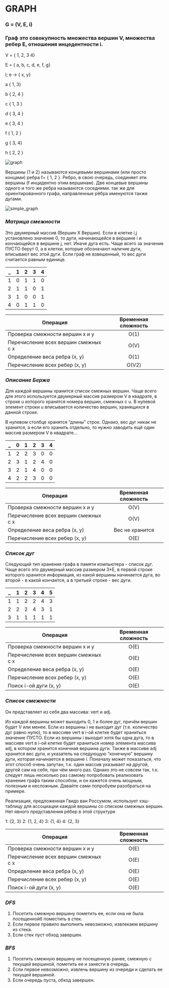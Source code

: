 # GRAPH

### G = (V, E, i)

### Граф это совокупность множества вершин V, множества ребер E, отношения инцедентности i.

V = { 1, 2, 3 4}

E = { a, b, c, d, e, f, g}

I; e -> { x, y}

a { 1, 3}

b { 2, 4 }

c { 1, 3 }

d { 3, 4 }

e { 3, 4 }

f { 1, 2 }

g { 3, 4}

h { 2, 2 }


![graph](../assets/graph.png?raw=true)


Вершины {1 и 2} называются концевыми вершинами (или просто концами) ребра f= { 1, 2 }. Ребро, в свою очередь, соединяет эти вершины (f инцидентно этим вершинам). 
Две концевые вершины одного и того же ребра называются соседними.
так же для ориентированного графа, направленные рёбра именуются также дугами.

![simple_graph](../assets/simple_graph.png?raw=true)

### **_Матрица смежности_**

 Это двумерный массив (Вершин X Вершин). Если в клетке i,j установлено значение 0, то дуги, начинающейся в вершине i и кончающейся в вершине j, нет. Иначе дуга есть. Чаще всего за значение ПУСТО берут 0, а в клетки, которые обозначают наличие дуги, вписывают вес этой дуги. Если граф не взвешенный, то вес дуги считается равным единице.

| _ | 1 | 2 | 3 | 4 |
| ------------- | ------------- | ------------- | ------------- | :-------------: |
| 1 | 0 | 1 | 1 | 0 |
| 2 | 1 | 1 | 0 | 1 |
| 3 | 1 | 0 | 0 | 1 |
| 4 | 0 | 1 | 1 | 0 |

| Операция | Временная сложность |
| ------------- |:-------------:|
| Проверка смежности вершин x и y | О(1) |
| Перечисление всех вершин смежных с x	| О(V)      |
| Определение веса ребра (x, y) | О(1) |
| Перечисление всех ребер (x, y) | О(V2) |


### **_Описание Бержа_**

Для каждой вершины хранится список смежных вершин. Чаще всего для этого используется двумерный массив размером V в квадрате, в строке u которого хранятся номера вершин, смежных с u. В нулевой элемент строки u вписывается количество вершин, хранящихся в данной строке.

В нулевом столбце хранятся “длины” строк. Однако, вес дуг никак не хранится, а если его хранить отдельно, то нужно заводить ещё один массив размером V в квадрате…

| _ | 0 | 1 | 2 | 3 | 4 |
| ------------- | ------------- | ------------- | ------------- | ------------- | :-------------: |
| 1 | 2 | 2 | 3 | 0 | 0 |
| 2 | 3 | 1 | 2 | 4 | 0 |
| 3 | 2 | 1 | 4 | 0 | 0 |
| 4 | 2 | 2 | 3 | 0 | 0 |

| Операция | Временная сложность |
| ------------- |:-------------:|
| Проверка смежности вершин x и y | О(V) |
| Перечисление всех вершин смежных с x	| О(V)      |
| Определение веса ребра (x, y) | Вес не хранится |
| Перечисление всех ребер (x, y) | О(Е) |


### **_Список дуг_**

Следующий тип хранения графа в памяти компьютера - список дуг. Чаще всего это двумерный массив размером 3*E, в первой строке которого хранится информация, из какой вершины начинается дуга, во второй - в какой кончается, а в третьей строке - вес дуги.

| _ | 1 | 2 | 3 | 4 | 5 |
| ------------- | ------------- | ------------- | ------------- | ------------- | :-------------: |
| 1 | 1 | 2 | 2 | 4 | 3 |
| 2 | 2 | 2 | 4 | 3 | 1 |
| 3 | 1 | 1 | 1 | 1 | 1 |

| Операция | Временная сложность |
| ------------- |:-------------:|
| Проверка смежности вершин x и y | О(E) |
| Перечисление всех вершин смежных с x	| О(E)      |
| Определение веса ребра (x, y) | O(E) |
| Перечисление всех ребер (x, y) | O(E) |
| Поиск i-ой дуги (x, y) | O(E) |


### **_Список смежности_**

Он представляет из себя два массива: vert и adj.

Из каждой вершины может выходить 0, 1 и более дуг, причём вершин будет V или менее. Если из вершины i не выходит дуг (т.е. количество дуг равно нулю), то в массиве vert в i-ой клетке будет храниться значение ПУСТО. Если из вершины i выходит хотя бы одна дуга, то в массиве vert в i-ой клетке будет храниться номер элемента массива adj, в котором хранится конечная вершина дуги. Также в массиве adj хранится вес дуги, и указатель на следующую “конечную” вершину дуги, которая начинается в вершине i. Поначалу может показаться, что этот способ очень запутан, т.к. один массив указывает на другой, другой сам на себя, при чём много раз. Однако это не совсем так, т.к. следует лишь несколько раз самому попробовать реализовать хранение графа таким способом, и он кажется очень мощным, полезным и несложным. Давайте сами попробуем разобраться на примере.

Реализация, предложенная Гвидо ван Россумом, использует хэш-таблицу для ассоциации каждой вершины со списком смежных вершин. Нет явного представления рёбер в этой структуре

1: {2, 3}
2: {1, 2, 4}
3: {1, 4}
4: {2, 3}

| Операция | Временная сложность |
| ------------- |:-------------:|
| Проверка смежности вершин x и y | О(E) |
| Перечисление всех вершин смежных с x	| О(E)      |
| Определение веса ребра (x, y) | O(E) |
| Перечисление всех ребер (x, y) | O(E) |
| Поиск i-ой дуги (x, y) | O(E) |


###        **_DFS_**

1. Посетить смежную вершину пометить ее, если она не была посещеннойб поместить в стек.
2. Если первое правило выполнить невозможно, извлекаем вершину из стека.
3. Если стек пуст обход завершен.


###         **_BFS_**

1. Посетить смежную вершину не посещенную ранее, смежную с текущей вершиной, пометить ее и занести в очередь.
2. Если первое невозможно, извлечь вершину из очереди и сделать ее текущей вершиной.
3. Если очередь пуста, обход завершен.